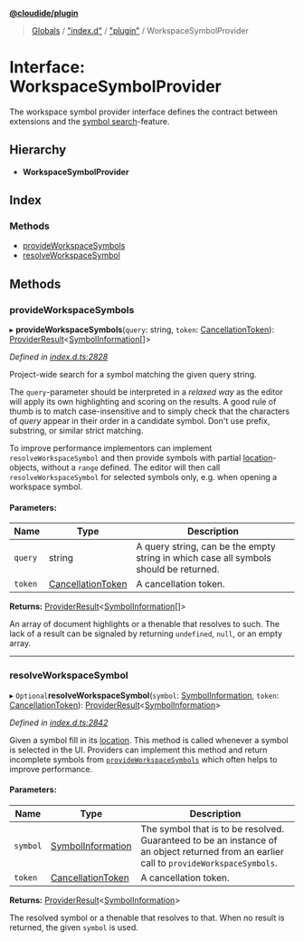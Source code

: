 **[@cloudide/plugin](../README.md)**

> [Globals](../README.md) / ["index.d"](../modules/_index_d_.md) / ["plugin"](../modules/_index_d_._plugin_.md) / WorkspaceSymbolProvider

# Interface: WorkspaceSymbolProvider

The workspace symbol provider interface defines the contract between extensions and
the [symbol search](https://code.visualstudio.com/docs/editor/editingevolved#_open-symbol-by-name)-feature.

## Hierarchy

* **WorkspaceSymbolProvider**

## Index

### Methods

* [provideWorkspaceSymbols](_index_d_._plugin_.workspacesymbolprovider.md#provideworkspacesymbols)
* [resolveWorkspaceSymbol](_index_d_._plugin_.workspacesymbolprovider.md#resolveworkspacesymbol)

## Methods

### provideWorkspaceSymbols

▸ **provideWorkspaceSymbols**(`query`: string, `token`: [CancellationToken](_index_d_._plugin_.cancellationtoken.md)): [ProviderResult](../modules/_index_d_._plugin_.md#providerresult)\<[SymbolInformation](../classes/_index_d_._plugin_.symbolinformation.md)[]>

*Defined in [index.d.ts:2828](https://github.com/huaweicloud/cloudide-plugin-api/blob/1ab5ef8/index.d.ts#L2828)*

Project-wide search for a symbol matching the given query string.

The `query`-parameter should be interpreted in a *relaxed way* as the editor will apply its own highlighting
and scoring on the results. A good rule of thumb is to match case-insensitive and to simply check that the
characters of *query* appear in their order in a candidate symbol. Don't use prefix, substring, or similar
strict matching.

To improve performance implementors can implement `resolveWorkspaceSymbol` and then provide symbols with partial
[location](#SymbolInformation.location)-objects, without a `range` defined. The editor will then call
`resolveWorkspaceSymbol` for selected symbols only, e.g. when opening a workspace symbol.

#### Parameters:

Name | Type | Description |
------ | ------ | ------ |
`query` | string | A query string, can be the empty string in which case all symbols should be returned. |
`token` | [CancellationToken](_index_d_._plugin_.cancellationtoken.md) | A cancellation token. |

**Returns:** [ProviderResult](../modules/_index_d_._plugin_.md#providerresult)\<[SymbolInformation](../classes/_index_d_._plugin_.symbolinformation.md)[]>

An array of document highlights or a thenable that resolves to such. The lack of a result can be
signaled by returning `undefined`, `null`, or an empty array.

___

### resolveWorkspaceSymbol

▸ `Optional`**resolveWorkspaceSymbol**(`symbol`: [SymbolInformation](../classes/_index_d_._plugin_.symbolinformation.md), `token`: [CancellationToken](_index_d_._plugin_.cancellationtoken.md)): [ProviderResult](../modules/_index_d_._plugin_.md#providerresult)\<[SymbolInformation](../classes/_index_d_._plugin_.symbolinformation.md)>

*Defined in [index.d.ts:2842](https://github.com/huaweicloud/cloudide-plugin-api/blob/1ab5ef8/index.d.ts#L2842)*

Given a symbol fill in its [location](#SymbolInformation.location). This method is called whenever a symbol
is selected in the UI. Providers can implement this method and return incomplete symbols from
[`provideWorkspaceSymbols`](#WorkspaceSymbolProvider.provideWorkspaceSymbols) which often helps to improve
performance.

#### Parameters:

Name | Type | Description |
------ | ------ | ------ |
`symbol` | [SymbolInformation](../classes/_index_d_._plugin_.symbolinformation.md) | The symbol that is to be resolved. Guaranteed to be an instance of an object returned from an earlier call to `provideWorkspaceSymbols`. |
`token` | [CancellationToken](_index_d_._plugin_.cancellationtoken.md) | A cancellation token. |

**Returns:** [ProviderResult](../modules/_index_d_._plugin_.md#providerresult)\<[SymbolInformation](../classes/_index_d_._plugin_.symbolinformation.md)>

The resolved symbol or a thenable that resolves to that. When no result is returned,
the given `symbol` is used.
